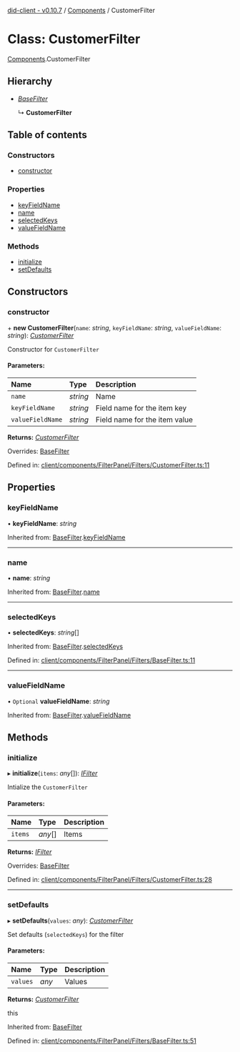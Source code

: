 [did-client - v0.10.7](../README.md) / [Components](../modules/components.md) / CustomerFilter

# Class: CustomerFilter

[Components](../modules/components.md).CustomerFilter

## Hierarchy

* [*BaseFilter*](components.basefilter.md)

  ↳ **CustomerFilter**

## Table of contents

### Constructors

- [constructor](components.customerfilter.md#constructor)

### Properties

- [keyFieldName](components.customerfilter.md#keyfieldname)
- [name](components.customerfilter.md#name)
- [selectedKeys](components.customerfilter.md#selectedkeys)
- [valueFieldName](components.customerfilter.md#valuefieldname)

### Methods

- [initialize](components.customerfilter.md#initialize)
- [setDefaults](components.customerfilter.md#setdefaults)

## Constructors

### constructor

\+ **new CustomerFilter**(`name`: *string*, `keyFieldName`: *string*, `valueFieldName`: *string*): [*CustomerFilter*](components.customerfilter.md)

Constructor for `CustomerFilter`

#### Parameters:

Name | Type | Description |
:------ | :------ | :------ |
`name` | *string* | Name   |
`keyFieldName` | *string* | Field name for the item key   |
`valueFieldName` | *string* | Field name for the item value    |

**Returns:** [*CustomerFilter*](components.customerfilter.md)

Overrides: [BaseFilter](components.basefilter.md)

Defined in: [client/components/FilterPanel/Filters/CustomerFilter.ts:11](https://github.com/Puzzlepart/did/blob/dev/client/components/FilterPanel/Filters/CustomerFilter.ts#L11)

## Properties

### keyFieldName

• **keyFieldName**: *string*

Inherited from: [BaseFilter](components.basefilter.md).[keyFieldName](components.basefilter.md#keyfieldname)

___

### name

• **name**: *string*

Inherited from: [BaseFilter](components.basefilter.md).[name](components.basefilter.md#name)

___

### selectedKeys

• **selectedKeys**: *string*[]

Inherited from: [BaseFilter](components.basefilter.md).[selectedKeys](components.basefilter.md#selectedkeys)

Defined in: [client/components/FilterPanel/Filters/BaseFilter.ts:11](https://github.com/Puzzlepart/did/blob/dev/client/components/FilterPanel/Filters/BaseFilter.ts#L11)

___

### valueFieldName

• `Optional` **valueFieldName**: *string*

Inherited from: [BaseFilter](components.basefilter.md).[valueFieldName](components.basefilter.md#valuefieldname)

## Methods

### initialize

▸ **initialize**(`items`: *any*[]): [*IFilter*](../interfaces/components.ifilter.md)

Intialize the `CustomerFilter`

#### Parameters:

Name | Type | Description |
:------ | :------ | :------ |
`items` | *any*[] | Items    |

**Returns:** [*IFilter*](../interfaces/components.ifilter.md)

Overrides: [BaseFilter](components.basefilter.md)

Defined in: [client/components/FilterPanel/Filters/CustomerFilter.ts:28](https://github.com/Puzzlepart/did/blob/dev/client/components/FilterPanel/Filters/CustomerFilter.ts#L28)

___

### setDefaults

▸ **setDefaults**(`values`: *any*): [*CustomerFilter*](components.customerfilter.md)

Set defaults (`selectedKeys`) for the filter

#### Parameters:

Name | Type | Description |
:------ | :------ | :------ |
`values` | *any* | Values   |

**Returns:** [*CustomerFilter*](components.customerfilter.md)

this

Inherited from: [BaseFilter](components.basefilter.md)

Defined in: [client/components/FilterPanel/Filters/BaseFilter.ts:51](https://github.com/Puzzlepart/did/blob/dev/client/components/FilterPanel/Filters/BaseFilter.ts#L51)
